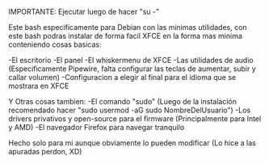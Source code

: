 IMPORTANTE: Ejecutar luego de hacer "su -"

Este bash especificamente para Debian con las minimas utilidades, con este bash podras instalar de forma facil XFCE en la forma mas minima conteniendo cosas basicas:

-El escritorio 
-El panel 
-El whiskermenu de XFCE
-Las utilidades de audio (Especificamente Pipewire, falta configurar las teclas de aumentar, subir y callar volumen)
-Configuracion a elegir al final para el idioma que se mostrara en XFCE

Y Otras cosas tambien:
-El comando "sudo" (Luego de la instalación recomendado hacer "sudo usermod -aG sudo NombreDelUsuario")
-Los drivers privativos y open-source para el firmware (Principalmente para Intel y AMD)
-El navegador Firefox para navegar tranquilo

Hecho solo para mi aunque obviamente lo pueden modificar (Lo hice a las apuradas perdon, XD)

